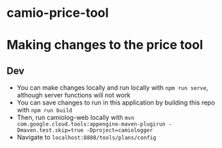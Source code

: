 # camio-price-tool

# Making changes to the price tool
## Dev
- You can make changes locally and run locally with `npm run serve`, although server functions will not work
- You can save changes to run in this application by building this repo with `npm run build`
- Then, run camiolog-web locally with `mvn com.google.cloud.tools:appengine-maven-plugirun -Dmaven.test.skip=true -Dproject=camiologger`
- Navigate to `localhost:8888/tools/plans/config`